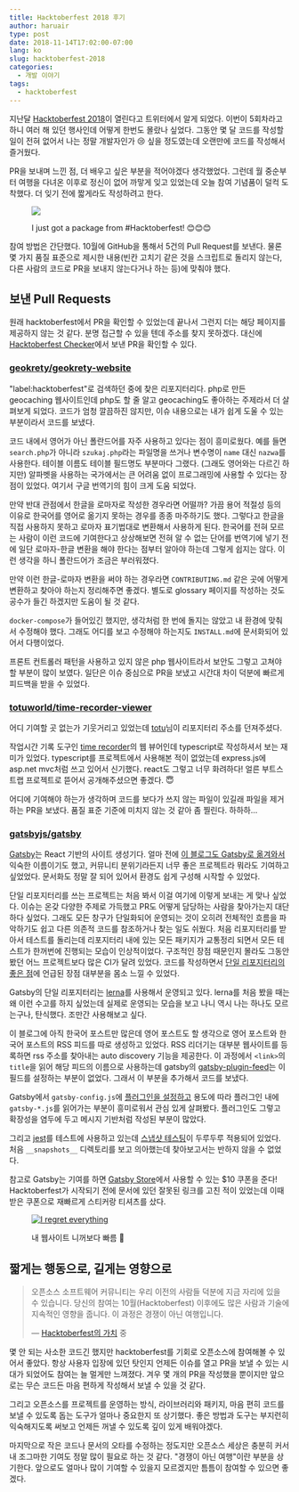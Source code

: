 ```yaml
---
title: Hacktoberfest 2018 후기
author: haruair
type: post
date: 2018-11-14T17:02:00-07:00
lang: ko
slug: hacktoberfest-2018
categories:
  - 개발 이야기
tags:
  - hacktoberfest
---
```


지난달 [Hacktoberfest 2018](https://hacktoberfest.digitalocean.com)이 열린다고 트위터에서 알게 되었다. 이번이 5회차라고 하니 여러 해 있던 행사인데 어떻게 한번도 몰랐나 싶었다. 그동안 몇 달 코드를 작성할 일이 전혀 없어서 나는 정말 개발자인가 😢 싶을 정도였는데 오랜만에 코드를 작성해서 즐거웠다.

PR을 보내며 느낀 점, 더 배우고 싶은 부분을 적어야겠다 생각했었다. 그런데 월 중순부터 여행을 다녀온 이후로 정신이 없어 까맣게 잊고 있었는데 오늘 참여 기념품이 덜컥 도착했다. 더 잊기 전에 짧게라도 작성하려고 한다.


<figure class="image-twitter">

[<img src="https://pbs.twimg.com/media/DsAzpSZUUAAKaTU.jpg">](https://twitter.com/heyedykim/status/1062906341327437825)

<figcaption>I just got a package from #Hacktoberfest! 😊😊😊</figcaption>
</figure>


참여 방법은 간단했다. 10월에 GitHub을 통해서 5건의 Pull Request를 보낸다. 물론 몇 가지 품질 표준으로 제시한 내용(빈칸 고치기 같은 것을 스크립트로 돌리지 않는다, 다른 사람의 코드로 PR을 보내지 않는다거나 하는 등)에 맞춰야 했다.

## 보낸 Pull Requests

원래 hacktoberfest에서 PR을 확인할 수 있었는데 끝나서 그런지 더는 해당 페이지를 제공하지 않는 것 같다. 분명 접근할 수 있을 텐데 주소를 찾지 못하겠다. 대신에 [Hacktoberfest Checker](https://hacktoberfestchecker.jenko.me/)에서 보낸 PR을 확인할 수 있다.

### [geokrety/geokrety-website](https://github.com/geokrety/geokrety-website)

"label:hacktoberfest"로 검색하던 중에 찾은 리포지터리다. php로 만든 geocaching 웹사이트인데 php도 할 줄 알고 geocaching도 좋아하는 주제라서 더 살펴보게 되었다. 코드가 엄청 깔끔하진 않지만, 이슈 내용으로는 내가 쉽게 도울 수 있는 부분이라서 코드를 보냈다.

코드 내에서 영어가 아닌 폴란드어를 자주 사용하고 있다는 점이 흥미로웠다. 예를 들면 `search.php`가 아니라 `szukaj.php`라는 파일명을 쓰거나 변수명이 `name` 대신 `nazwa`를 사용한다. 테이블 이름도 테이블 필드명도 부분마다 그랬다. (그래도 영어와는 다르긴 하지만) 알파벳을 사용하는 국가에서는 큰 어려움 없이 프로그래밍에 사용할 수 있다는 장점이 있었다. 여기서 구글 번역기의 힘이 크게 도움 되었다.

만약 반대 관점에서 한글을 로마자로 작성한 경우라면 어떨까? 가끔 용어 적절성 등의 이유로 한국어를 영어로 옮기지 못하는 경우를 종종 마주하기도 했다. 그렇다고 한글을 직접 사용하지 못하고 로마자 표기법대로 변환해서 사용하게 된다. 한국어를 전혀 모르는 사람이 이런 코드에 기여한다고 상상해보면 전혀 알 수 없는 단어를 번역기에 넣기 전에 일단 로마자-한글 변환을 해야 한다는 점부터 알아야 하는데 그렇게 쉽지는 않다. 이런 생각을 하니 폴란드어가 조금은 부러워졌다.

만약 이런 한글-로마자 변환을 써야 하는 경우라면 `CONTRIBUTING.md` 같은 곳에 어떻게 변환하고 찾아야 하는지 정리해주면 좋겠다. 별도로 glossary 페이지를 작성하는 것도 공수가 들긴 하겠지만 도움이 될 것 같다.

`docker-compose`가 들어있긴 했지만, 생각처럼 한 번에 돌지는 않았고 내 환경에 맞춰서 수정해야 했다. 그래도 어디를 보고 수정해야 하는지도 `INSTALL.md`에 문서화되어 있어서 다행이었다.

프론트 컨트롤러 패턴을 사용하고 있지 않은 php 웹사이트라서 보안도 그렇고 고쳐야 할 부분이 많이 보였다. 일단은 이슈 중심으로 PR을 보냈고 시간대 차이 덕분에 빠르게 피드백을 받을 수 있었다.

### [totuworld/time-recorder-viewer](https://github.com/totuworld/time-recorder-viewer)

어디 기여할 곳 없는가 기웃거리고 있었는데 [totu](https://twitter.com/totuworld)님이 리포지터리 주소를 던져주셨다.

작업시간 기록 도구인 [time recorder](https://github.com/totuworld/time-recorder)의 웹 뷰어인데 typescript로 작성하셔서 보는 재미가 있었다. typescript를 프로젝트에서 사용해본 적이 없었는데 express.js에 asp.net mvc처럼 쓰고 있어서 신기했다. react도 그렇고 너무 화려하다! 얼른 부트스트랩 프로젝트로 뜯어서 공개해주셨으면 좋겠다. 😇

어디에 기여해야 하는가 생각하며 코드를 보다가 쓰지 않는 파일이 있길래 파일을 제거하는 PR을 보냈다. 품질 표준 기준에 미치지 않는 것 같아 좀 찔린다. 하하하...

### [gatsbyjs/gatsby](https://github.com/gatsbyjs/gatsby)

[Gatsby](https://gatsbyjs.org)는 React 기반의 사이트 생성기다. 얼마 전에 [이 블로그도 Gatsby로 옮겨와서](https://edykim.com/ko/post/update-the-blog-from-wordpress-to-gatsby/) 익숙한 이름이기도 했고, 커뮤니티 분위기라든지 너무 좋은 프로젝트라 뭐라도 기여하고 싶었었다. 문서화도 정말 잘 되어 있어서 환경도 쉽게 구성해 시작할 수 있었다.

단일 리포지터리를 쓰는 프로젝트는 처음 봐서 이걸 여기에 이렇게 보내는 게 맞나 싶었다. 이슈는 온갖 다양한 주제로 가득했고 PR도 어떻게 담당하는 사람을 찾아가는지 대단하다 싶었다. 그래도 모든 창구가 단일화되어 운영되는 것이 오히려 전체적인 흐름을 파악하기도 쉽고 다른 의존적 코드를 참조하거나 찾는 일도 쉬웠다. 처음 리포지터리를 받아서 테스트를 돌리는데 리포지터리 내에 있는 모든 패키지가 교통정리 되면서 모든 테스트가 한꺼번에 진행되는 모습이 인상적이었다. 구조적인 장점 때문인지 몰라도 그동안 봤던 어느 프로젝트보다 많은 CI가 달려 있었다. 코드를 작성하면서 [단일 리포지터리의 좋은 점](https://edykim.com/ko/post/advantages-of-monorepos/)에 언급된 장점 대부분을 몸소 느낄 수 있었다.

Gatsby의 단일 리포지터리는 [lerna](https://github.com/lerna/lerna)를 사용해서 운영되고 있다. lerna를 처음 봤을 때는 왜 이런 수고를 하지 싶었는데 실제로 운영되는 모습을 보고 나니 역시 나는 하나도 모르는구나, 탄식했다. 조만간 사용해보고 싶다.

이 블로그에 아직 한국어 포스트만 많은데 영어 포스트도 할 생각으로 영어 포스트와 한국어 포스트의 RSS 피드를 따로 생성하고 있었다. RSS 리더기는 대부분 웹사이트를 등록하면 rss 주소를 찾아내는 auto discovery 기능을 제공한다. 이 과정에서 `<link>`의 `title`을 읽어 해당 피드의 이름으로 사용하는데 gatsby의 [gatsby-plugin-feed](https://github.com/gatsbyjs/gatsby/tree/master/packages/gatsby-plugin-feed)는 이 필드를 설정하는 부분이 없었다. 그래서 이 부분을 추가해서 코드를 보냈다.

Gatsby에서 `gatsby-config.js`에 [플러그인을 설정하고](https://www.gatsbyjs.org/docs/plugins/) 용도에 따라 플러그인 내에 `gatsby-*.js`를 읽어가는 부분이 흥미로워서 관심 있게 살펴봤다. 플러그인도 그렇고 확장성을 염두에 두고 메시지 기반처럼 작성된 부분이 많았다.

그리고 [jest](https://github.com/facebook/jest)를 테스트에 사용하고 있는데 [스냅샷 테스팅](https://jestjs.io/docs/en/snapshot-testing)이 두루두루 적용되어 있었다. 처음 `__snapshots__` 디렉토리를 보고 의아했는데 찾아보고서는 반하지 않을 수 없었다.

참고로 Gatsby는 기여를 하면 [Gatsby Store](https://store.gatsbyjs.org/)에서 사용할 수 있는 $10 쿠폰을 준다! Hacktoberfest가 시작되기 전에 문서에 있던 잘못된 링크를 고친 적이 있었는데 이때 받은 쿠폰으로 재빠르게 스티커랑 티셔츠를 샀다.

<figure class="image-twitter">

[<img src="https://pbs.twimg.com/media/DqCk7_NVYAEqz8y.jpg" alt="I regret everything" />](https://twitter.com/haruair/status/1054023667678474243)

<figcaption>내 웹사이트 니꺼보다 빠름 💜</figcaption>
</figure>

## 짧게는 행동으로, 길게는 영향으로

> 오픈소스 소프트웨어 커뮤니티는 우리 이전의 사람들 덕분에 지금 자리에 있을 수 있습니다. 당신의 참여는 10월(Hacktoberfest) 이후에도 많은 사람과 기술에 지속적인 영향을 줍니다. 이 과정은 경쟁이 아닌 여행입니다.
>
> — [Hacktoberfest의 가치](https://hacktoberfest.digitalocean.com/details) 중

몇 안 되는 사소한 코드긴 했지만 hacktoberfest를 기회로 오픈소스에 참여해볼 수 있어서 좋았다. 항상 사용자 입장에 있던 탓인지 언제든 이슈를 열고 PR을 보낼 수 있는 시대가 되었어도 참여는 늘 멀게만 느껴졌다. 겨우 몇 개의 PR을 작성했을 뿐이지만 앞으로는 무슨 코드든 마음 편하게 작성해서 보낼 수 있을 것 같다.

그리고 오픈소스를 프로젝트를 운영하는 방식, 라이브러리와 패키지, 마음 편히 코드를 보낼 수 있도록 돕는 도구가 얼마나 중요한지 또 상기했다. 좋은 방법과 도구는 부지런히 익숙해지도록 써보고 언제든 꺼낼 수 있도록 깊이 있게 배워야겠다.

마지막으로 작은 코드나 문서의 오타를 수정하는 정도지만 오픈소스 세상은 충분히 커서 내 조그마한 기여도 정말 많이 필요로 하는 것 같다. "경쟁이 아닌 여행"이란 부분을 상기한다. 앞으로도 얼마나 많이 기여할 수 있을지 모르겠지만 틈틈이 참여할 수 있으면 좋겠다.
